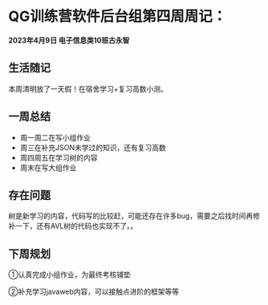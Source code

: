 # QG训练营软件后台组第四周周记：

**2023年4月9日	电子信息类10班古永智**	

## 生活随记

本周清明放了一天假！在宿舍学习+复习高数小测。

## 一周总结

* 周一周二在写小组作业
* 周三在补充JSON未学过的知识，还有复习高数
* 周四周五在学习树的内容
* 周末在写大组作业

## 存在问题

树是新学习的内容，代码写的比较赶，可能还存在许多bug，需要之后找时间再修补一下，还有AVL树的代码也实现不了。。

## 下周规划

①认真完成小组作业，为最终考核铺垫

②补充学习javaweb内容，可以接触点进阶的框架等等



















